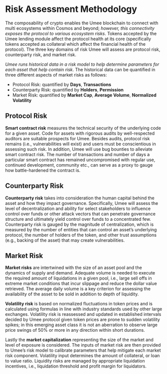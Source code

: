 # Risk Assessment Methodology

The composability of crypto enables the Umee blockchain to connect with multi ecosystems within Cosmos and beyond; _however, this connectivity exposes the protocol to various ecosystem risks_. Tokens accepted by the Umee lending module affect the protocol health at its core (specifically tokens accepted as collateral which affect the financial health of the protocol). The three key domains of risk Umee will assess are protocol risk, counterparty risk, and market risk.

_Umee runs historical data in a risk model to help determine parameters for each asset that help contain risk_. The historical data can be quantified in three different aspects of market risks as follows:
- Protocol Risk: quantified by **Days**, **Transactions**
- Counterparty Risk: quantified by **Holders**, **Permission**
- Market Risk: quantified by **Market Cap**, **Average Volume**, **Normalized Volatility**

## Protocol Risk

**Smart contract risk** measures the technical security of the underlying code for a given asset. Code for assets with rigorous audits by well-respected auditors are suitable prospects for Umee. Besides audits, protocol risk remains (i.e., vulnerabilities will exist) and users must be conscientious in assessing such risk. In addition, Umee will use bug bounties to alleviate smart contract risk. The number of transactions and number of days a particular smart contract has remained uncompromised with regular use, continued development, community etc., can serve as a proxy to gauge how battle-hardened the contract is.

## Counterparty Risk

**Counterparty risk** takes into consideration the human capital behind the asset and how they impact governance. Specifically, Umee will assess the level of decentralization and ability for select stakeholders to influence control over funds or other attack vectors that can penetrate governance structure and ultimately yield control over funds to a concentrated few. Counterparty risk is gauged by the magnitude of centralization, which is measured by the number of entities that can control an asset’s underlying protocol, the number of holders of the token, and other trust assumptions (e.g., backing of the asset) that may create vulnerabilities. 

## Market Risk

**Market risks** are intertwined with the size of an asset pool and the dynamics of supply and demand. Adequate volume is needed to execute the required amount of liquidations in a given pool, i.e., large sell offs in extreme market conditions that incur slippage and reduce the dollar value retrieved. The average daily volume is a key criterion for assessing the availability of the asset to be sold in addition to depth of liquidity. 

**Volatility risk** is based on normalized fluctuations in token prices and is calculated using formulas in line with industry standards used by other large exchanges. Volatility risk is reassessed and updated in established intervals decided by Umee protocol given token prices are prone to sudden volatility spikes; in this emerging asset class it is not an aberration to observe large price swings of 50% or more in any direction within short durations. 

Lastly the **market capitalization** representing the size of the market and level of exposure is considered. The inputs of market risk are then provided to Umee’s risk model to calibrate parameters that help mitigate each market risk component. Volatility input determines the amount of collateral, or loan to value ratio. Liquidity risks are managed by appropriate liquidation incentives, i.e., liquidation threshold and profit margin for liquidators. 
